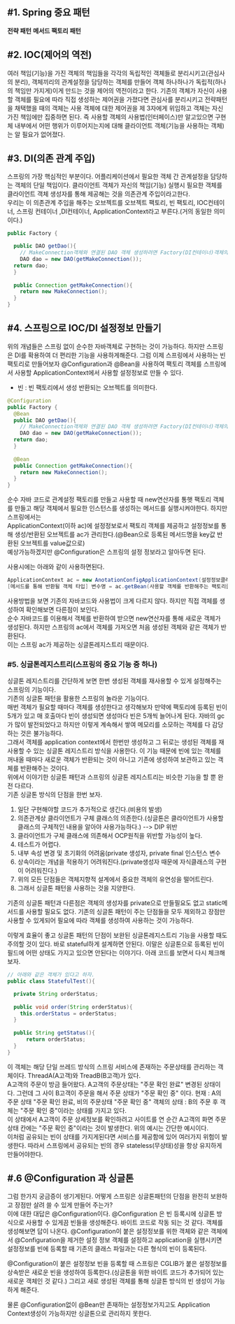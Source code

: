 ## #1. Spring 중요 패턴
**전략 패턴**
**메서드 팩토리 패턴**

## #2. IOC(제어의 역전)
여러 책임(기능)을 가진 객체의 책임들을 각각의 독립적인 객체들로 분리시키고(관심사의 분리), 객체끼리의 관계설정을 담당하는 객체를 만들어 객체 하나하나가 독립적(하나의 책임만 가지게)이게 만드는 것을
제어의 역전이라고 한다. 기존의 객체가 자신이 사용할 객체를 필요에 따라 직접 생성하는 제어권을 가졌다면 관심사를 분리시키고 전략패턴을 채택했을 때의 객체는 사용 객체에 대한 제어권을 제 3자에게 위임하고
객체는 자신 가진 책임에만 집중하면 된다. 즉 사용할 객체의 사용법(인터페이스)만 알고있으면 구현체 내부에서 어떤 행위가 이루어지는지에 대해 클라이언트 객체(기능을 사용하는 객체)는 알 필요가 없어졌다. 

## #3. DI(의존 관계 주입)
스프링의 가장 핵심적인 부분이다. 어플리케이션에서 필요한 객체 간 관계설정을 담당하는 객체의 단일 책임이다. 클라이언트 객체가 자신의 책임(기능) 실행시 필요한 객체를 클라이언트 객체 생성자를 통해 제공해는 것을 의존관계 주입이라고한다.  
우리는 이 의존관계 주입을 해주는 오브젝트를 오브젝트 팩토리, 빈 팩토리, IOC컨테이너, 스프링 컨테이너 ,DI컨테이너, ApplicationContext라고 부른다.(거의 동일한 의미이다.)  

```java
public Factory {

  public DAO getDao(){
    // MakeConnection객체와 연결된 DAO 객체 생성하려면 Factory(DI컨테이너)객체의 getDao()메서드를 통해서 가져오면된다. 
    DAO dao = new DAO(getMakeConnection());
  return dao;
  }
  
  public Connection getMakeConnection(){
    return new MakeConnection();
  }
}
```

## #4. 스프링으로 IOC/DI 설정정보 만들기 
위의 개념들은 스프링 없이 순수한 자바객체로 구현하는 것이 가능하다. 하지만 스프링은 DI를 확용하여 더 편리한 기능을 사용하게해준다. 그럼 이제 스프링에서 사용하는 빈팩토리로 만들어보자 
@Configuration과 @Bean을 사용하여 팩토리 객체를 스프링에서 사용할 ApplicationContext에서 사용할 설정정보로 만들 수 있다. 
* 빈 : 빈 팩토리에서 생성 반환되는 오브젝트를 의미한다. 

```java
@Configuration
public Factory {
  @Bean
  public DAO getDao(){
    // MakeConnection객체와 연결된 DAO 객체 생성하려면 Factory(DI컨테이너)객체의 getDao()메서드를 통해서 가져오면된다. 
    DAO dao = new DAO(getMakeConnection());
  return dao;
  }
  
  @Bean
  public Connection getMakeConnection(){
    return new MakeConnection();
  }
}
```
순수 자바 코드로 관계설정 팩토리를 만들고 사용할 때 new연산자를 통햇 팩토리 객체를 만들고 해당 객체에서 필요한 인스턴스를 생성하는 메서드를 실행시켜야한다. 하지만 스프링에서는  
ApplicationContext(이하 ac)에 설정정보로서 팩토리 객체를 제공하고 설정정보를 통해 생성/반환된 오브젝트를 ac가 관리한다.(@Bean으로 등록된 메서드명을 key값 반환된 오브젝트를 value값으로)  
예상가능하겠지만 @Configuration은 스프링의 설정 정보라고 알아두면 된다.  

사용시에는 아래와 같이 사용하면된다.   
```java
ApplicationContext ac = new AnotationConfigApplicationContext(설정정보클래스.class);
[메서드를 통해 반환될 객체 타입] 변수명 = ac.getBean(사용할 객체를 반환해주는 팩토리클래스의 메서드);  
```  

사용방법을 보면 기존의 자바코드와 사용법이 크게 다르지 않다. 하지만 직접 객체를 생성하여 확인해보면 다른점이 보인다.  
순수 자바코드를 이용해서 객체를 반환하여 받으면 new연산자를 통해 새로운 객체가 생성된다. 하지만 스프링의 ac에서 객체를 가져오면 처음 생성된 객체와 같은 객체가 반환된다.  
이는 스프링 ac가 제공하는 싱글톤레지스트리 때문이다.  

### #5. 싱글톤레지스트리(스프링의 중요 기능 중 하나)
싱글톤 레지스트리를 간단하게 보면 한번 생성된 객체를 재사용할 수 있게 설정해주는 스프링의 기능이다.  
기존의 싱글톤 패턴을 활용한 스프링의 놀라운 기능이다.  
매번 객체가 필요할 때마다 객체를 생성한다고 생각해보자 만약에 팩토리에 등록된 빈이 5개가 있고 매 호출마다 빈이 생성되면 생성마다 빈은 5개씩 늘어나게 된다. 자바의 gc가 많이 발전되었다고 하지만 이렇게
계속해서 쌓여 메모리를 소모하는 객체를 다 감당하는 것은 불가능하다.  
그래서 객체를 application context에서 한번만 생성하고 그 뒤로는 생성된 객체를 재사용할 수 있는 싱글톤 레지스트리 방식을 사용한다. 이 기능 때문에 빈에 있는 객체를 꺼내올 때마다 새로운 객체가 반환되는 것이 아니고 기존에 생성하여 보관하고 있는 객체를 반환해주는 것이다.  
위에서 이야기한 싱글톤 패턴과 스프링의 싱글톤 레지스트리는 비슷한 기능을 할 뿐 완전 다르다.  
기존 싱글톤 방식의 단점을 한번 보자.  
1. 일단 구현해야할 코드가 추가적으로 생긴다.(비용의 발생)  
2. 의존관계상 클라이언트가 구체 클래스의 의존한다.(싱글톤은 클라이언트가 사용할 클래스의 구체적인 내용을 알아야 사용가능하다.) --> DIP 위반 
3. 클라이언트가 구체 클래스에 의존해서 OCP원칙을 위반할 가능성이 높다.
4. 테스트가 어렵다.
5. 내부 속성 변경 및 초기화의 어려움(private 생성자, private final 인스턴스 변수
6. 상속이라는 개념을 적용하기 어려워진다.(private생성자 때문에 자식클래스의 구현이 어려워진다.)
7. 위의 모든 단점들은 객체지향적 설계에서 중요한 객체의 유연성을 떨어트린다.
8. 그래서 싱글톤 패턴을 사용하는 것을 지양한다.  

기존의 싱글톤 패턴과 다른점은 객체의 생성자를 private으로 만들필요도 없고 static메서드를 사용할 필요도 없다. 기존의 싱글톤 패턴이 주는 단점들을 모두 제외하고 장점만 사용할 수 있게되어 필요에 따라 객체를 생성하여 사용하는 것이 가능하다.  

이렇게 효율이 좋고 싱글톤 패턴의 단점이 보완된 싱글톤레지스트리 기능을 사용할 때도 주의할 것이 있다. 바로 stateful하게 설계하면 안된다. 이말은 싱글톤으로 등록된 빈이 필드에 어떤 상태도 가지고 있으면
안된다는 이야기다. 아래 코드를 보면서 다시 체크해보자.  

```java
// 아래와 같은 객체가 있다고 하자.
public class StatefulTest(){

  private String orderStatus;
  
  public void order(String orderStatus){
    this.orderStatus = orderStatus;
  }
  
  public String getStatus(){
      return orderStatus;
  }
}
```

이 객체는 해당 단일 쓰레드 방식의 스프링 서비스에 존재하는 주문상태를 관리하는 객체이다. ThreadA(A고객)와 TreadB(B고객)가 있다.  
A고객의 주문이 방금 들어왔다. A고객의 주문상태는 "주문 확인 완료" 변경된 상태이다. 그런데 그 사이 B고객이 주문을 해서 주문 상태가 "주문 확인 중" 이다. 
현재 : A의 주문 상태 "주문 확인 완료, 비의 주문상태 "주문 확인 중" 
객체의 상태 : B의 주문 후 객체는 "주문 확인 중"이라는 상태를 가지고 있다.  
이 상태에서 A고객이 주문 상세정보를 확인하려고 사이트를 연 순간 A고객의 화면 주문 상태 칸에는 "주문 확인 중"이라는 것이 발생한다. 위의 예시는 간단한 예시이다.  
이처럼 공유되는 빈이 상태를 가지게된다면 서비스를 제공함에 있어 여러가지 위험이 발생한다. 따라서 스프링에서 공유되는 빈의 경우 stateless(무상태)성을 항상 유지하게 만들어야한다.

## #.6 @Configuration 과 싱글톤
그럼 한가지 궁금증이 생기게된다. 어떻게 스프링은 싱글톤패턴의 단점을 완전히 보완하고 장점만 살려 쓸 수 있게 만들어 주는가?  
이에 대한 대답은 @Configuration이다.
@Configuration 은 빈 등록시에 싱글톤 방식으로 사용할 수 있게끔 빈들을 생성해준다. 바이트 코드로 작동 되는 것 같다. 
객체를 생성해보면 답이 나온다. @Configuration이 붙은 설정정보를 위한 객체와 같은 객체에서 @Configuration을 제거한 설정 정보 객체를 설정하고 application을 실행시키면 설정정보를 빈에 등록할 때 기존의 클래스 파일과는 다른 형식의 빈이 등록된다.  

@Configuration이 붙은 설정정보 빈을 등록할 때 스프링은 CGLIB가 붙은 설정정보를 상속받은 새로운 빈을 생성하여 등록한다.(싱글톤을 위한 바이트 코드가 추가되어 있는 새로운 객체인 것 같다.)
그리고 새로 생성된 객체를 통해 싱글톤 방식의 빈 생성이 가능하게 해준다.  

물론 @Configuration없이 @Bean만 존재하는 설정정보가지고도 Application Context생성이 가능하지만 싱글톤으로 관리하지 못한다.
